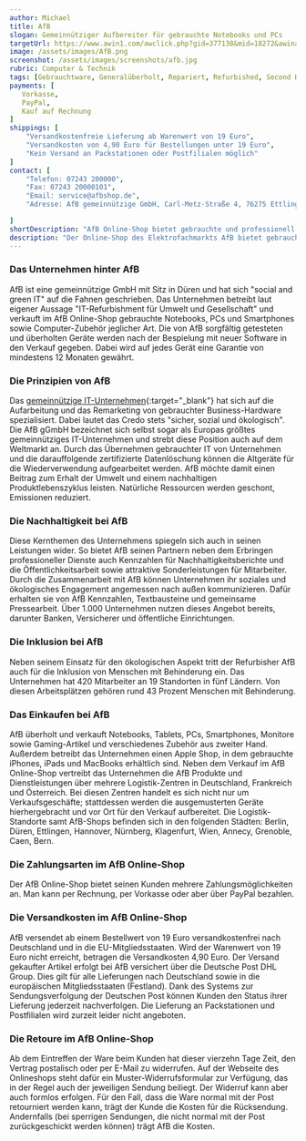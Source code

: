 ```yaml
---
author: Michael
title: AfB
slogan: Gemeinnütziger Aufbereiter für gebrauchte Notebooks und PCs
targetUrl: https://www.awin1.com/awclick.php?gid=377138&mid=18272&awinaffid=731132&linkid=2648760&clickref=
image: /assets/images/AfB.png
screenshot: /assets/images/screenshots/afb.jpg
rubric: Computer & Technik
tags: [Gebrauchtware, Generalüberholt, Repariert, Refurbished, Second Hand]
payments: [
   Vorkasse,
   PayPal,
   Kauf auf Rechnung
]
shippings: [
    "Versandkostenfreie Lieferung ab Warenwert von 19 Euro",
    "Versandkosten von 4,90 Euro für Bestellungen unter 19 Euro",
    "Kein Versand an Packstationen oder Postfilialen möglich"
]
contact: [
    "Telefon: 07243 200000",
    "Fax: 07243 20000101",
    "Email: service@afbshop.de",
    "Adresse: AfB gemeinnützige GmbH, Carl-Metz-Straße 4, 76275 Ettlingen"

]
shortDescription: "AfB Online-Shop bietet gebrauchte und professionell aufbereitete Notebooks sowie Desktop-PCs für mehr Nachhaltigkeit und weniger Verschwendung."
description: "Der Online-Shop des Elektrofachmarkts AfB bietet gebrauchte, generalüberholte Hardware für den Business-Bereich an. Der Dienstleister bietet Unternehmen einen Rundum-Service von der Abholung der Geräte über die vollständige Vernichtung aller Daten beziehungsweise Gerätezerlegung bis zum Remarketing der gebrauchten Hardware. Dabei wirbt AfB mit seiner Art des nachhaltigen Wirtschaftens sowie seinem besonderen Stellenwert als gemeinnützige GmbH."
---
```


### Das Unternehmen hinter AfB

AfB ist eine gemeinnützige GmbH mit Sitz in Düren und hat sich "social and green IT" auf die Fahnen geschrieben. Das Unternehmen betreibt laut eigener Aussage "IT-Refurbishment für Umwelt und Gesellschaft" und verkauft im AfB Online-Shop gebrauchte Notebooks, PCs und Smartphones sowie Computer-Zubehör jeglicher Art. Die von AfB sorgfältig getesteten und überholten Geräte werden nach der Bespielung mit neuer Software in den Verkauf gegeben. Dabei wird auf jedes Gerät eine Garantie von mindestens 12 Monaten gewährt. 

### Die Prinzipien von AfB

Das [gemeinnützige IT-Unternehmen](https://www.afbshop.de/ueber-uns){:target="_blank"} hat sich auf die Aufarbeitung und das Remarketing von gebrauchter Business-Hardware spezialisiert. Dabei lautet das Credo stets "sicher, sozial und ökologisch". Die AfB gGmbH bezeichnet sich selbst sogar als Europas größtes gemeinnütziges IT-Unternehmen und strebt diese Position auch auf dem Weltmarkt an. Durch das Übernehmen gebrauchter IT von Unternehmen und die darauffolgende zertifizierte Datenlöschung können die Altgeräte für die Wiederverwendung aufgearbeitet werden. AfB möchte damit einen Beitrag zum Erhalt der Umwelt und einem nachhaltigen Produktlebenszyklus leisten. Natürliche Ressourcen werden geschont, Emissionen reduziert.

### Die Nachhaltigkeit bei AfB

Diese Kernthemen des Unternehmens spiegeln sich auch in seinen Leistungen wider. So bietet AfB seinen Partnern neben dem Erbringen professioneller Dienste auch Kennzahlen für Nachhaltigkeitsberichte und die Öffentlichkeitsarbeit sowie attraktive Sonderleistungen für Mitarbeiter. Durch die Zusammenarbeit mit AfB können Unternehmen ihr soziales und ökologisches Engagement angemessen nach außen kommunizieren. Dafür erhalten sie von AfB Kennzahlen, Textbausteine und gemeinsame Pressearbeit. Über 1.000 Unternehmen nutzen dieses Angebot bereits, darunter Banken, Versicherer und öffentliche Einrichtungen.

### Die Inklusion bei AfB

Neben seinem Einsatz für den ökologischen Aspekt tritt der Refurbisher AfB auch für die Inklusion von Menschen mit Behinderung ein. Das Unternehmen hat 420 Mitarbeiter an 19 Standorten in fünf Ländern. Von diesen Arbeitsplätzen gehören rund 43 Prozent Menschen mit Behinderung.

### Das Einkaufen bei AfB

AfB überholt und verkauft Notebooks, Tablets, PCs, Smartphones, Monitore sowie Gaming-Artikel und verschiedenes Zubehör aus zweiter Hand. Außerdem betreibt das Unternehmen einen Apple Shop, in dem gebrauchte iPhones, iPads und MacBooks erhältlich sind. Neben dem Verkauf im AfB Online-Shop vertreibt das Unternehmen die AfB Produkte und Dienstleistungen über mehrere Logistik-Zentren in Deutschland, Frankreich und Österreich. Bei diesen Zentren handelt es sich nicht nur um Verkaufsgeschäfte; stattdessen werden die ausgemusterten Geräte hierhergebracht und vor Ort für den Verkauf aufbereitet. Die Logistik-Standorte samt AfB-Shops befinden sich in den folgenden Städten: Berlin, Düren, Ettlingen, Hannover, Nürnberg, Klagenfurt, Wien, Annecy, Grenoble, Caen, Bern.

### Die Zahlungsarten im AfB Online-Shop

Der AfB Online-Shop bietet seinen Kunden mehrere Zahlungsmöglichkeiten an. Man kann per Rechnung, per Vorkasse oder aber über PayPal bezahlen.

### Die Versandkosten im AfB Online-Shop

AfB versendet ab einem Bestellwert von 19 Euro versandkostenfrei nach Deutschland und in die EU-Mitgliedsstaaten. Wird der Warenwert von 19 Euro nicht erreicht, betragen die Versandkosten 4,90 Euro. Der Versand gekaufter Artikel erfolgt bei AfB versichert über die Deutsche Post DHL Group. Dies gilt für alle Lieferungen nach Deutschland sowie in die europäischen Mitgliedsstaaten (Festland). Dank des Systems zur Sendungsverfolgung der Deutschen Post können Kunden den Status ihrer Lieferung jederzeit nachverfolgen. Die Lieferung an Packstationen und Postfilialen wird zurzeit leider nicht angeboten.

### Die Retoure im AfB Online-Shop

Ab dem Eintreffen der Ware beim Kunden hat dieser vierzehn Tage Zeit, den Vertrag postalisch oder per E-Mail zu widerrufen. Auf der Webseite des Onlineshops steht dafür ein Muster-Widerrufsformular zur Verfügung, das in der Regel auch der jeweiligen Sendung beiliegt. Der Widerruf kann aber auch formlos erfolgen. Für den Fall, dass die Ware normal mit der Post retourniert werden kann, trägt der Kunde die Kosten für die Rücksendung. Andernfalls (bei sperrigen Sendungen, die nicht normal mit der Post zurückgeschickt werden können) trägt AfB die Kosten.